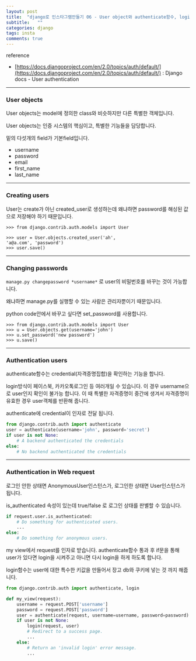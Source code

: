 ```yaml
---
layout: post
title:  "django로 인스타그램만들기 06 - User object와 authenticate함수, login함수 개념"
subtitle:   ""
categories: django
tags: insta
comments: true
---
```


reference
- [https://docs.djangoproject.com/en/2.0/topics/auth/default/](https://docs.djangoproject.com/en/2.0/topics/auth/default/) : Django docs -  User authentication

---

### User objects

User objects는 model에 정의한 class와 비슷하지만 다른 특별한 객체입니다.

User objects는 인증 시스템의 핵심이고, 특별한 기능들을 담당합니다.

밑의 다섯개의 field가 기본field입니다.

- username
- password
- email
- first_name
- last_name

---

### Creating users

User는 create가 아닌 created_user로 생성하는데 왜냐하면 password를 해싱된 값으로 저장해야 하기 때문입니다.


``` shell
>>> from django.contrib.auth.models import User

>>> user = User.objects.created_user('ah',
'a@a.com', 'password')
>>> user.save()
```


---

### Changing passwords

`manage.py changepassword *username*` 로 user의 비밀번호를 바꾸는 것이 가능합니다.

왜냐하면 manage.py를 실행할 수 있는 사람은 관리자뿐이기 때문입니다.


python code안에서 바꾸고 싶다면 set_password를 사용합니다.

```shell
>>> from django.contrib.auth.models import User
>>> u = User.objects.get(username='john')
>>> u.set_password('new password')
>>> u.save()
```

---

### Authentication users

authenticate함수는 credential(자격증명집합)을 확인하는 기능을 합니다.

login방식이 페이스북, 카카오톡로그인 등 여러개일 수 있습니다.
이 경우 username으로 user인지 확인이 불가능 합니다. 이 때 특별한 자격증명이 중간에 생겨서
자격증명이 유효한 경우 user객체를 반환해 줍니다.

authenticate에 credential이 인자로 전달 됩니다.

```python
from django.contrib.auth import authenticate
user = authenticate(username='john', password='secret')
if user is not None:
    # A backend authenticated the credentials
else:
    # No backend authenticated the credentials
```


---


### Authentication in Web request

로그인 안한 상태면 AnonymousUser인스턴스가, 로그인한 상태면 User인스턴스가 됩니다.


is_authenticated 속성이 있는데 true/false 로 로그인 상태를 판별할 수 있습니다.

```python
if request.user.is_authenticated:
    # Do something for authenticated users.
    ...
else:
    # Do something for anonymous users.
```

my view에서 request를 인자로 받습니다. authenticate함수 통과 후 if문을 통해
user가 있다면 login을 시켜주고 아니면 다시 login을 하게 하도록 합니다.

login함수는 user에 대한 특수한 키값을 만들어서 장고 db와 쿠키에 넣는 것 까지 해줍니다.

```python
from django.contrib.auth import authenticate, login

def my_view(request):
    username = request.POST['username']
    password = request.POST['password']
    user = authenticate(request, username=username, password=password)
    if user is not None:
        login(request, user)
        # Redirect to a success page.
        ...
    else:
        # Return an 'invalid login' error message.
        ...
```
